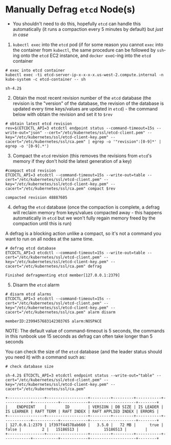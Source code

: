 # Manually Defrag `etcd` Node(s)

* You shouldn't need to do this, hopefully `etcd` can handle this automatically (it runs a compaction every 5 minutes by default) but _just in case_ 


1. `kubectl exec` into the `etcd` pod (if for some reason you cannot `exec` into the container from `kubectl`, the same procedure can be followed by `ssh`-ing onto the `etcd` EC2 instance, and `docker exe`c-ing into the `etcd` container
```
# exec into etcd container
kubectl exec -ti etcd-server-ip-x-x-x-x.us-west-2.compute.internal -n kube-system -c etcd-container -- sh

sh-4.2$
```

2. Obtain the most recent revision number of the `etcd` database (the revision is the "version" of the database, the revision of the database is updated every time keys/values are updated in `etcd`) - the command below with obtain the revision and set it to `$rev` 
```
# obtain latest etcd revision
rev=$(ETCDCTL_API=3 etcdctl endpoint status --command-timeout=15s --write-out="json" --cert="/etc/kubernetes/ssl/etcd-client.pem" --key="/etc/kubernetes/ssl/etcd-client-key.pem" --cacert="/etc/kubernetes/ssl/ca.pem" | egrep -o '"revision":[0-9]*' | egrep -o '[0-9].*')

```

3. Compact the `etcd` revision (this removes the revisions from `etcd`'s memory if they don't hold the latest generation of a key)
```
#compact etcd revision
ETCDCTL_API=3 etcdctl --command-timeout=15s --write-out=table --cert="/etc/kubernetes/ssl/etcd-client.pem" --key="/etc/kubernetes/ssl/etcd-client-key.pem" --cacert="/etc/kubernetes/ssl/ca.pem" compact $rev
 
compacted revision 48887605
```

4. defrag the `etcd` database (once the compaction is complete, a defrag will reclaim memory from keys/values compacted away - this happens automatically in `etcd` but we won't fully regain memory freed by the compaction until this is run)

A defrag is a blocking action unlike a compact, so it's not a command you want to run on all nodes at the same time.
```
# defrag etcd database
ETCDCTL_API=3 etcdctl --command-timeout=15s --write-out=table --cert="/etc/kubernetes/ssl/etcd-client.pem" --key="/etc/kubernetes/ssl/etcd-client-key.pem" --cacert="/etc/kubernetes/ssl/ca.pem" defrag
 
Finished defragmenting etcd member[127.0.0.1:2379]
```

5. Disarm the `etcd` alarm
```
# disarm etcd alarms
ETCDCTL_API=3 etcdctl --command-timeout=15s --cert="/etc/kubernetes/ssl/etcd-client.pem" --key="/etc/kubernetes/ssl/etcd-client-key.pem" --cacert="/etc/kubernetes/ssl/ca.pem" alarm disarm
 
memberID:2399457683142303765 alarm:NOSPACE
```

NOTE: The default value of command-timeout is 5 seconds, the commands in this runbook use 15 seconds as defrag can often take longer than 5 seconds

You can check the size of the `etcd`  database (and the leader status should you need it) with a command such as:
```
# check database size

sh-4.2$ ETCDCTL_API=3 etcdctl endpoint status --write-out="table" --cert="/etc/kubernetes/ssl/etcd-client.pem" --key="/etc/kubernetes/ssl/etcd-client-key.pem" --cacert="/etc/kubernetes/ssl/ca.pem"
 
+----------------+------------------+---------+---------+-----------+------------+-----------+------------+--------------------+--------+
|    ENDPOINT    |        ID        | VERSION | DB SIZE | IS LEADER | IS LEARNER | RAFT TERM | RAFT INDEX | RAFT APPLIED INDEX | ERRORS |
+----------------+------------------+---------+---------+-----------+------------+-----------+------------+--------------------+--------+
| 127.0.0.1:2379 | 1f397f44578ab660 |   3.5.0 |   72 MB |      true |      false |         2 |   15186513 |           15186513 |        |
+----------------+------------------+---------+---------+-----------+------------+-----------+------------+--------------------+--------+

```